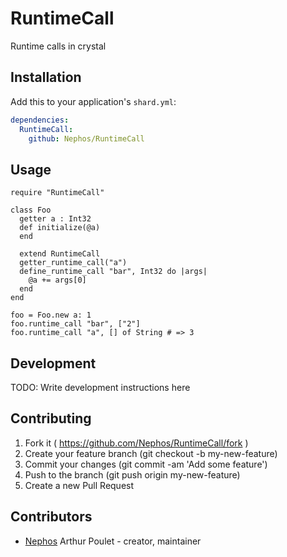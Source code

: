 # RuntimeCall

Runtime calls in crystal

## Installation

Add this to your application's `shard.yml`:

```yaml
dependencies:
  RuntimeCall:
    github: Nephos/RuntimeCall
```

## Usage

```crystal
require "RuntimeCall"

class Foo
  getter a : Int32
  def initialize(@a)
  end

  extend RuntimeCall
  getter_runtime_call("a")
  define_runtime_call "bar", Int32 do |args|
    @a += args[0]
  end
end

foo = Foo.new a: 1
foo.runtime_call "bar", ["2"]
foo.runtime_call "a", [] of String # => 3
```

## Development

TODO: Write development instructions here

## Contributing

1. Fork it ( https://github.com/Nephos/RuntimeCall/fork )
2. Create your feature branch (git checkout -b my-new-feature)
3. Commit your changes (git commit -am 'Add some feature')
4. Push to the branch (git push origin my-new-feature)
5. Create a new Pull Request

## Contributors

- [Nephos](https://github.com/Nephos) Arthur Poulet - creator, maintainer
